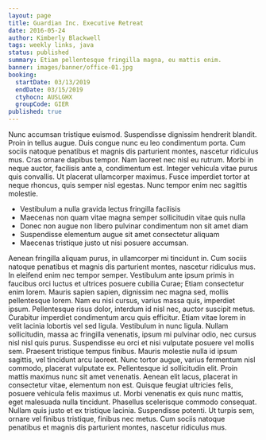 ```yaml
---
layout: page
title: Guardian Inc. Executive Retreat
date: 2016-05-24
author: Kimberly Blackwell
tags: weekly links, java
status: published
summary: Etiam pellentesque fringilla magna, eu mattis enim.
banner: images/banner/office-01.jpg
booking:
  startDate: 03/13/2019
  endDate: 03/15/2019
  ctyhocn: AUSLGHX
  groupCode: GIER
published: true
---
```

Nunc accumsan tristique euismod. Suspendisse dignissim hendrerit blandit. Proin in tellus augue. Duis congue nunc eu leo condimentum porta. Cum sociis natoque penatibus et magnis dis parturient montes, nascetur ridiculus mus. Cras ornare dapibus tempor. Nam laoreet nec nisl eu rutrum. Morbi in neque auctor, facilisis ante a, condimentum est. Integer vehicula vitae purus quis convallis. Ut placerat ullamcorper maximus. Fusce imperdiet tortor at neque rhoncus, quis semper nisl egestas. Nunc tempor enim nec sagittis molestie.

* Vestibulum a nulla gravida lectus fringilla facilisis
* Maecenas non quam vitae magna semper sollicitudin vitae quis nulla
* Donec non augue non libero pulvinar condimentum non sit amet diam
* Suspendisse elementum augue sit amet consectetur aliquam
* Maecenas tristique justo ut nisi posuere accumsan.

Aenean fringilla aliquam purus, in ullamcorper mi tincidunt in. Cum sociis natoque penatibus et magnis dis parturient montes, nascetur ridiculus mus. In eleifend enim nec tempor semper. Vestibulum ante ipsum primis in faucibus orci luctus et ultrices posuere cubilia Curae; Etiam consectetur enim lorem. Mauris sapien sapien, dignissim nec magna sed, mollis pellentesque lorem. Nam eu nisi cursus, varius massa quis, imperdiet ipsum. Pellentesque risus dolor, interdum id nisl nec, auctor suscipit metus. Curabitur imperdiet condimentum arcu quis efficitur. Etiam vitae lorem in velit lacinia lobortis vel sed ligula. Vestibulum in nunc ligula. Nullam sollicitudin, massa ac fringilla venenatis, ipsum mi pulvinar odio, nec cursus nisl nisl quis purus.
Suspendisse eu orci et nisi vulputate posuere vel mollis sem. Praesent tristique tempus finibus. Mauris molestie nulla id ipsum sagittis, vel tincidunt arcu laoreet. Nunc tortor augue, varius fermentum nisl commodo, placerat vulputate ex. Pellentesque id sollicitudin elit. Proin mattis maximus nunc sit amet venenatis. Aenean elit lacus, placerat in consectetur vitae, elementum non est. Quisque feugiat ultricies felis, posuere vehicula felis maximus ut. Morbi venenatis ex quis nunc mattis, eget malesuada nulla tincidunt. Phasellus scelerisque commodo consequat. Nullam quis justo et ex tristique lacinia. Suspendisse potenti. Ut turpis sem, ornare vel finibus tristique, finibus nec metus. Cum sociis natoque penatibus et magnis dis parturient montes, nascetur ridiculus mus.

